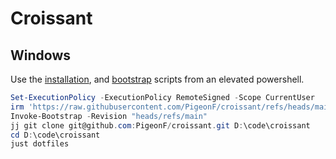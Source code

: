 <!--
SPDX-FileCopyrightText: 2024 Jonas Fierlings <fnoegip@gmail.com>

SPDX-License-Identifier: CC-BY-4.0
-->

# Croissant

## Windows

Use the [installation](./scripts/Windows-Install.ps1), and [bootstrap](./scripts/Windows-Bootstrap.ps1) scripts from an elevated powershell.

```powershell
Set-ExecutionPolicy -ExecutionPolicy RemoteSigned -Scope CurrentUser
irm 'https://raw.githubusercontent.com/PigeonF/croissant/refs/heads/main/scripts/Windows-Install.ps1' | iex
Invoke-Bootstrap -Revision "heads/refs/main"
jj git clone git@github.com:PigeonF/croissant.git D:\code\croissant
cd D:\code\croissant
just dotfiles
```
